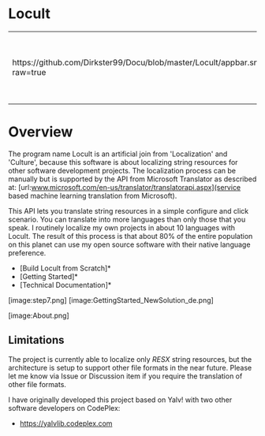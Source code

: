 # Locult

<table border="0">
<tr>
<td>https://github.com/Dirkster99/Docu/blob/master/Locult/appbar.snowflake_128.png?raw=true</td>
<td>
Locult is a WPF/MVVM localization tool for strings stored in ResX files.
</td>
</tr>
</table>

# Overview

The program name Locult is an artificial join from 'Localization' and 'Culture',
because this software is about localizing string resources for other software development projects.
The localization process can be manually but is supported by the API from Microsoft Translator as
described at: [url:www.microsoft.com/en-us/translator/translatorapi.aspx](service based machine learning translation from Microsoft).

This API lets you translate string resources in a simple configure and click scenario.
You can translate into more languages than only those that you speak. I routinely localize
my own projects in about 10 languages with Locult. The result of this process is that about
80% of the entire population on this planet can use my open source software with their native language preference.

* [Build Locult from Scratch]*
* [Getting Started]*
* [Technical Documentation]*


[image:step7.png]
[image:GettingStarted_NewSolution_de.png]

[image:About.png]

## Limitations
The project is currently able to localize only *RESX* string resources, but the architecture is setup to support other file formats in the near future. Please let me know via Issue or Discussion item if you require the translation of other file formats.

I have originally developed this project based on Yalv! with two other software developers on CodePlex:
* https://yalvlib.codeplex.com</li>
